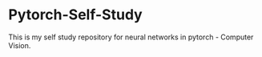 # Pytorch-Self-Study


This is my self study repository for neural networks in pytorch - Computer Vision.





